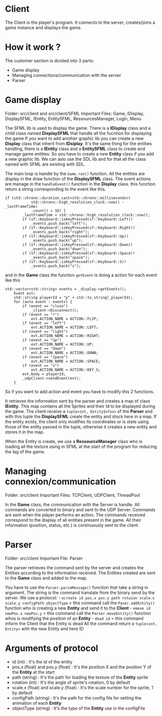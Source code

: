 
# Client

The Client is the player's program.
It connects to the server, creates/joins a game instance and displays the game.

# How it work ?

The customer section is divided into 3 parts:
- Game display
- Managing connections/communication with the server
- Parser

# Game display

Folder: src/client and src/client/SFML
Important Files: Game, IDisplay, DisplaySFML, IEntity, EntitySFML, RessourcesManager, Login, Menu

The SFML lib is used to display the game.
There is a **IDisplay** class and a child class named **DisplaySFML** that handle all the fucntion for displaying the game
If you want to add another graphic lib you can create a new **Display** class that inherit from **IDsiplay**.
It's the same thing for the entities handling, there is a **IEntity** class and a **EntitySFML** class to create and manage game entities.
So you have to create a new **Entity** class if you add a new graphic lib.
We can aslo use the SDL lib and for that all the class named with SFML are existing with SDL.

The main loop is handle by the `Game.run()` function.
All the entities are display in the draw function of the **DisplaySFML** class.
The event actions are manage in the `handleEvent()` function in the **Display** class. this function return a string corresponding to the event like this.
```
if (std::chrono::duration_cast<std::chrono::milliseconds>(
            std::chrono::high_resolution_clock::now() - _lastFrameTime)
            .count() > 10) {
        _lastFrameTime = std::chrono::high_resolution_clock::now();
        if (sf::Keyboard::isKeyPressed(sf::Keyboard::Left))
            _events.push_back("left");
        if (sf::Keyboard::isKeyPressed(sf::Keyboard::Right))
            _events.push_back("right");
        if (sf::Keyboard::isKeyPressed(sf::Keyboard::Up))
            _events.push_back("up");
        if (sf::Keyboard::isKeyPressed(sf::Keyboard::Down))
            _events.push_back("down");
        if (sf::Keyboard::isKeyPressed(sf::Keyboard::Space))
            _events.push_back("space");
        if (sf::Keyboard::isKeyPressed(sf::Keyboard::S))
            _events.push_back("s");
```
and in the **Game** class the function `getEvent` is doing a action for each event like this 
```
std::vector<std::string> events = _display->getEvents();
    Event evt;
    std::string playerId = "p" + std::to_string(_playerId);
    for (auto event : events) {
        if (event == "close")
            _client->Disconnect();
        if (event == "r")
            evt.ACTION_NAME = ACTION::FLIP;
        if (event == "left")
            evt.ACTION_NAME = ACTION::LEFT;
        if (event == "right")
            evt.ACTION_NAME = ACTION::RIGHT;
        if (event == "up")
            evt.ACTION_NAME = ACTION::UP;
        if (event == "down")
            evt.ACTION_NAME = ACTION::DOWN;
        if (event == "space")
            evt.ACTION_NAME = ACTION::SPACE;
        if (event == "s")
            evt.ACTION_NAME = ACTION::KEY_S;
        evt.body = playerId;
        _udpClient->sendEvent(evt);
    }
```
So if you want to add action and event you have to modify this 2 functions.

It retrieves the information sent by the parser and creates a map of class **IEntity**.
This map contains all the Sprites and their Id to be displayed during the game.
The client receive a `tuple<int, EntityInfos>` of the **Parser** and with this tuple the **DisplaySFML** create the entity and stock here in a map.
If the entity exists, the client only modifies its coordinates or is state using those of the entity passed in the tuple,
otherwise it creates a new entity and stores it in the map.

When the Entity is create, we use a **RessourceManager** class who is loading all the texture using in SFML at the start of the program for reducing the lag of the game.

# Managing connexion/communication

Folder: src/client
Important Files: TCPClient, UDPClient, ThreadPool

In the **Game** class, the communication with the Server is handle.
All commands are converted to binary and sent to the UDP Server.
Commands are sent when the player performs an action.
The commands received correspond to the display of all entities present in the game.
All their information (position, status, etc.) is continuously sent to the client.

# Parser

Folder: src/client
Important File: Parser

The parser retrieves the command sent by the server and
creates the Entities according to the information received.
The Entities created are sent to the **Game** class and added to the map.

You have to use the `Parser.parseMessage()` function that take a string in argument.
The string is the command translate from the binary send by the server.
We use a protocol:
    - `ecreate id pos.x pos.y path rotaion scale.x scale.y configPath objectType`
        > this command call the `Paser.addEntity()` function who is creating a new **Entity** and send it to the **Client**
    - `emove id newPos.x newPos.y`
        > this command call the `Parser.moveEntity()` function whos is modifying the position of an **Entity**
    - `dead id`
        > this command inform the Client that the Entity is dead
All the command return a `tuple<int, Entity>` with the new Entity and here ID

# Arguments of protocol

- id (int) : It's the id of the entity
- pos.x (float) and pos.y (float) : It's the position X and the position Y of the **Entity** at the start
- path (string) : It's the path for loading the texture of the **Entity** sprite
- rotation (int) : It's the angle of sprite's rotation, 0 by default
- scale.x (float) and scale.y (float) : It's the scale number for the sprite, 1 by default
- configPath (string) : It's the path for the config file for setting the animation of each **Entity**
- objectType (string) : It's the type of the **Entity** use in the configFile
